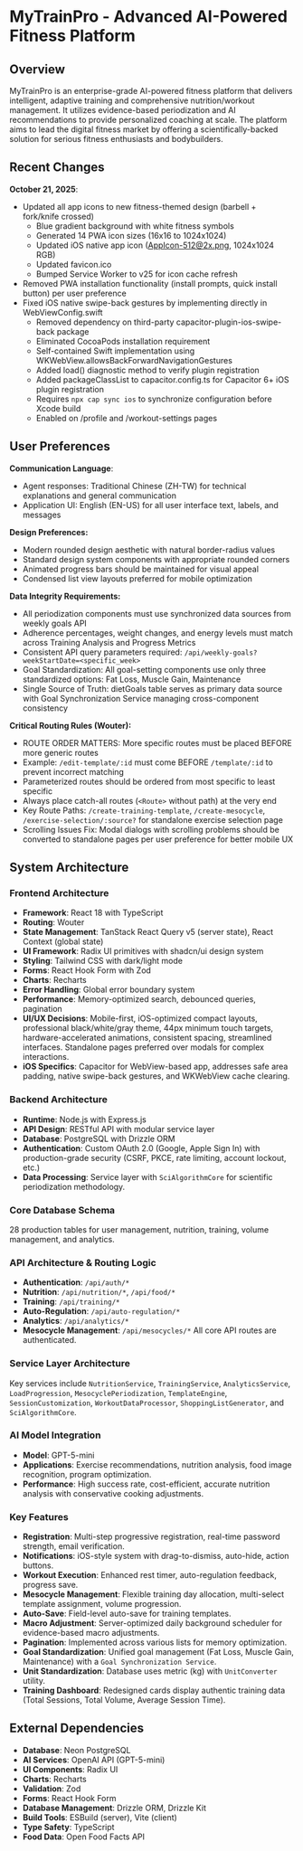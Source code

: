 # MyTrainPro - Advanced AI-Powered Fitness Platform

## Overview
MyTrainPro is an enterprise-grade AI-powered fitness platform that delivers intelligent, adaptive training and comprehensive nutrition/workout management. It utilizes evidence-based periodization and AI recommendations to provide personalized coaching at scale. The platform aims to lead the digital fitness market by offering a scientifically-backed solution for serious fitness enthusiasts and bodybuilders.

## Recent Changes
**October 21, 2025**:
- Updated all app icons to new fitness-themed design (barbell + fork/knife crossed)
  - Blue gradient background with white fitness symbols
  - Generated 14 PWA icon sizes (16x16 to 1024x1024)
  - Updated iOS native app icon (AppIcon-512@2x.png, 1024x1024 RGB)
  - Updated favicon.ico
  - Bumped Service Worker to v25 for icon cache refresh
- Removed PWA installation functionality (install prompts, quick install button) per user preference
- Fixed iOS native swipe-back gestures by implementing directly in WebViewConfig.swift
  - Removed dependency on third-party capacitor-plugin-ios-swipe-back package
  - Eliminated CocoaPods installation requirement
  - Self-contained Swift implementation using WKWebView.allowsBackForwardNavigationGestures
  - Added load() diagnostic method to verify plugin registration
  - Added packageClassList to capacitor.config.ts for Capacitor 6+ iOS plugin registration
  - Requires `npx cap sync ios` to synchronize configuration before Xcode build
  - Enabled on /profile and /workout-settings pages

## User Preferences
**Communication Language**:
- Agent responses: Traditional Chinese (ZH-TW) for technical explanations and general communication
- Application UI: English (EN-US) for all user interface text, labels, and messages

**Design Preferences:**
- Modern rounded design aesthetic with natural border-radius values
- Standard design system components with appropriate rounded corners
- Animated progress bars should be maintained for visual appeal
- Condensed list view layouts preferred for mobile optimization

**Data Integrity Requirements:**
- All periodization components must use synchronized data sources from weekly goals API
- Adherence percentages, weight changes, and energy levels must match across Training Analysis and Progress Metrics
- Consistent API query parameters required: `/api/weekly-goals?weekStartDate=<specific_week>`
- Goal Standardization: All goal-setting components use only three standardized options: Fat Loss, Muscle Gain, Maintenance
- Single Source of Truth: dietGoals table serves as primary data source with Goal Synchronization Service managing cross-component consistency

**Critical Routing Rules (Wouter):**
- ROUTE ORDER MATTERS: More specific routes must be placed BEFORE more generic routes
- Example: `/edit-template/:id` must come BEFORE `/template/:id` to prevent incorrect matching
- Parameterized routes should be ordered from most specific to least specific
- Always place catch-all routes (`<Route>` without path) at the very end
- Key Route Paths: `/create-training-template`, `/create-mesocycle`, `/exercise-selection/:source?` for standalone exercise selection page
- Scrolling Issues Fix: Modal dialogs with scrolling problems should be converted to standalone pages per user preference for better mobile UX

## System Architecture

### Frontend Architecture
- **Framework**: React 18 with TypeScript
- **Routing**: Wouter
- **State Management**: TanStack React Query v5 (server state), React Context (global state)
- **UI Framework**: Radix UI primitives with shadcn/ui design system
- **Styling**: Tailwind CSS with dark/light mode
- **Forms**: React Hook Form with Zod
- **Charts**: Recharts
- **Error Handling**: Global error boundary system
- **Performance**: Memory-optimized search, debounced queries, pagination
- **UI/UX Decisions**: Mobile-first, iOS-optimized compact layouts, professional black/white/gray theme, 44px minimum touch targets, hardware-accelerated animations, consistent spacing, streamlined interfaces. Standalone pages preferred over modals for complex interactions.
- **iOS Specifics**: Capacitor for WebView-based app, addresses safe area padding, native swipe-back gestures, and WKWebView cache clearing.

### Backend Architecture
- **Runtime**: Node.js with Express.js
- **API Design**: RESTful API with modular service layer
- **Database**: PostgreSQL with Drizzle ORM
- **Authentication**: Custom OAuth 2.0 (Google, Apple Sign In) with production-grade security (CSRF, PKCE, rate limiting, account lockout, etc.)
- **Data Processing**: Service layer with `SciAlgorithmCore` for scientific periodization methodology.

### Core Database Schema
28 production tables for user management, nutrition, training, volume management, and analytics.

### API Architecture & Routing Logic
- **Authentication**: `/api/auth/*`
- **Nutrition**: `/api/nutrition/*`, `/api/food/*`
- **Training**: `/api/training/*`
- **Auto-Regulation**: `/api/auto-regulation/*`
- **Analytics**: `/api/analytics/*`
- **Mesocycle Management**: `/api/mesocycles/*`
All core API routes are authenticated.

### Service Layer Architecture
Key services include `NutritionService`, `TrainingService`, `AnalyticsService`, `LoadProgression`, `MesocyclePeriodization`, `TemplateEngine`, `SessionCustomization`, `WorkoutDataProcessor`, `ShoppingListGenerator`, and `SciAlgorithmCore`.

### AI Model Integration
- **Model**: GPT-5-mini
- **Applications**: Exercise recommendations, nutrition analysis, food image recognition, program optimization.
- **Performance**: High success rate, cost-efficient, accurate nutrition analysis with conservative cooking adjustments.

### Key Features
- **Registration**: Multi-step progressive registration, real-time password strength, email verification.
- **Notifications**: iOS-style system with drag-to-dismiss, auto-hide, action buttons.
- **Workout Execution**: Enhanced rest timer, auto-regulation feedback, progress save.
- **Mesocycle Management**: Flexible training day allocation, multi-select template assignment, volume progression.
- **Auto-Save**: Field-level auto-save for training templates.
- **Macro Adjustment**: Server-optimized daily background scheduler for evidence-based macro adjustments.
- **Pagination**: Implemented across various lists for memory optimization.
- **Goal Standardization**: Unified goal management (Fat Loss, Muscle Gain, Maintenance) with a `Goal Synchronization Service`.
- **Unit Standardization**: Database uses metric (kg) with `UnitConverter` utility.
- **Training Dashboard**: Redesigned cards display authentic training data (Total Sessions, Total Volume, Average Session Time).

## External Dependencies

- **Database**: Neon PostgreSQL
- **AI Services**: OpenAI API (GPT-5-mini)
- **UI Components**: Radix UI
- **Charts**: Recharts
- **Validation**: Zod
- **Forms**: React Hook Form
- **Database Management**: Drizzle ORM, Drizzle Kit
- **Build Tools**: ESBuild (server), Vite (client)
- **Type Safety**: TypeScript
- **Food Data**: Open Food Facts API